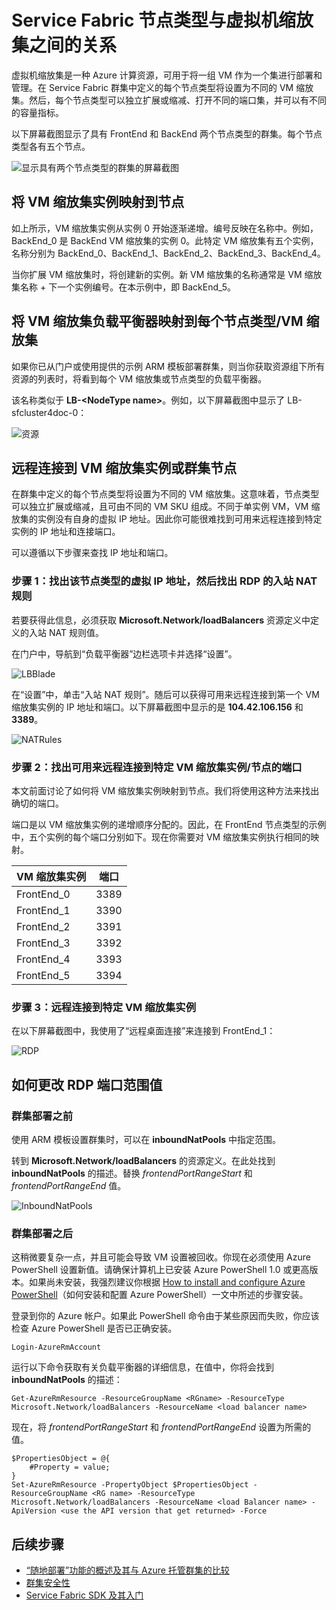 
<!--Ibiza portal-->
<properties
   pageTitle="Service Fabric 节点类型和 VM 缩放集 | Azure"
   description="介绍 Service Fabric 节点类型如何与 VM 缩放集相关联，以及如何远程连接到 VM 缩放集实例或群集节点。"
   services="service-fabric"
   documentationCenter=".net"
   authors="ChackDan"
   manager="timlt"
   editor=""/>

<tags
   ms.service="service-fabric"
   ms.date="05/02/2016"
   wacn.date="07/04/2016"/>


# Service Fabric 节点类型与虚拟机缩放集之间的关系

虚拟机缩放集是一种 Azure 计算资源，可用于将一组 VM 作为一个集进行部署和管理。在 Service Fabric 群集中定义的每个节点类型将设置为不同的 VM 缩放集。然后，每个节点类型可以独立扩展或缩减、打开不同的端口集，并可以有不同的容量指标。

以下屏幕截图显示了具有 FrontEnd 和 BackEnd 两个节点类型的群集。每个节点类型各有五个节点。

![显示具有两个节点类型的群集的屏幕截图][NodeTypes]

## 将 VM 缩放集实例映射到节点

如上所示，VM 缩放集实例从实例 0 开始逐渐递增。编号反映在名称中。例如，BackEnd\_0 是 BackEnd VM 缩放集的实例 0。此特定 VM 缩放集有五个实例，名称分别为 BackEnd\_0、BackEnd\_1、BackEnd\_2、BackEnd\_3、BackEnd\_4。

当你扩展 VM 缩放集时，将创建新的实例。新 VM 缩放集的名称通常是 VM 缩放集名称 + 下一个实例编号。在本示例中，即 BackEnd\_5。


## 将 VM 缩放集负载平衡器映射到每个节点类型/VM 缩放集

如果你已从门户或使用提供的示例 ARM 模板部署群集，则当你获取资源组下所有资源的列表时，将看到每个 VM 缩放集或节点类型的负载平衡器。

该名称类似于 **LB-&lt;NodeType name&gt;**。例如，以下屏幕截图中显示了 LB-sfcluster4doc-0：


![资源][Resources]


## 远程连接到 VM 缩放集实例或群集节点
在群集中定义的每个节点类型将设置为不同的 VM 缩放集。这意味着，节点类型可以独立扩展或缩减，且可由不同的 VM SKU 组成。不同于单实例 VM，VM 缩放集的实例没有自身的虚拟 IP 地址。因此你可能很难找到可用来远程连接到特定实例的 IP 地址和连接端口。

可以遵循以下步骤来查找 IP 地址和端口。

### 步骤 1：找出该节点类型的虚拟 IP 地址，然后找出 RDP 的入站 NAT 规则

若要获得此信息，必须获取 **Microsoft.Network/loadBalancers** 资源定义中定义的入站 NAT 规则值。

在门户中，导航到“负载平衡器”边栏选项卡并选择“设置”。

![LBBlade][LBBlade]


在“设置”中，单击“入站 NAT 规则”。随后可以获得可用来远程连接到第一个 VM 缩放集实例的 IP 地址和端口。以下屏幕截图中显示的是 **104.42.106.156** 和 **3389**。

![NATRules][NATRules]

### 步骤 2：找出可用来远程连接到特定 VM 缩放集实例/节点的端口

本文前面讨论了如何将 VM 缩放集实例映射到节点。我们将使用这种方法来找出确切的端口。

端口是以 VM 缩放集实例的递增顺序分配的。因此，在 FrontEnd 节点类型的示例中，五个实例的每个端口分别如下。现在你需要对 VM 缩放集实例执行相同的映射。

|**VM 缩放集实例**|**端口**|
|-----------------------|--------------------------|
|FrontEnd\_0|3389|
|FrontEnd\_1|3390|
|FrontEnd\_2|3391|
|FrontEnd\_3|3392|
|FrontEnd\_4|3393|
|FrontEnd\_5|3394|


### 步骤 3：远程连接到特定 VM 缩放集实例

在以下屏幕截图中，我使用了“远程桌面连接”来连接到 FrontEnd\_1：

![RDP][RDP]

## 如何更改 RDP 端口范围值

### 群集部署之前

使用 ARM 模板设置群集时，可以在 **inboundNatPools** 中指定范围。

转到 **Microsoft.Network/loadBalancers** 的资源定义。在此处找到 **inboundNatPools** 的描述。替换 *frontendPortRangeStart* 和 *frontendPortRangeEnd* 值。

![InboundNatPools][InboundNatPools]


### 群集部署之后
这稍微要复杂一点，并且可能会导致 VM 设置被回收。你现在必须使用 Azure PowerShell 设置新值。请确保计算机上已安装 Azure PowerShell 1.0 或更高版本。如果尚未安装，我强烈建议你根据 [How to install and configure Azure PowerShell](/documentation/articles/powershell-install-configure)（如何安装和配置 Azure PowerShell）一文中所述的步骤安装。

登录到你的 Azure 帐户。如果此 PowerShell 命令由于某些原因而失败，你应该检查 Azure PowerShell 是否已正确安装。

```
Login-AzureRmAccount
```

运行以下命令获取有关负载平衡器的详细信息，在值中，你将会找到 **inboundNatPools** 的描述：

```
Get-AzureRmResource -ResourceGroupName <RGname> -ResourceType Microsoft.Network/loadBalancers -ResourceName <load balancer name>
```

现在，将 *frontendPortRangeStart* 和 *frontendPortRangeEnd* 设置为所需的值。

```
$PropertiesObject = @{
	#Property = value;
}
Set-AzureRmResource -PropertyObject $PropertiesObject -ResourceGroupName <RG name> -ResourceType Microsoft.Network/loadBalancers -ResourceName <load Balancer name> -ApiVersion <use the API version that get returned> -Force
```


## 后续步骤

- [“随地部署”功能的概述及其与 Azure 托管群集的比较](/documentation/articles/service-fabric-deploy-anywhere)
- [群集安全性](/documentation/articles/service-fabric-cluster-security)
- [Service Fabric SDK 及其入门](/documentation/articles/service-fabric-get-started)


<!--Image references-->
[NodeTypes]: ./media/service-fabric-cluster-nodetypes/NodeTypes.png
[Resources]: ./media/service-fabric-cluster-nodetypes/Resources.png
[InboundNatPools]: ./media/service-fabric-cluster-nodetypes/InboundNatPools.png
[LBBlade]: ./media/service-fabric-cluster-nodetypes/LBBlade.png
[NATRules]: ./media/service-fabric-cluster-nodetypes/NATRules.png
[RDP]: ./media/service-fabric-cluster-nodetypes/RDP.png

<!---HONumber=Mooncake_0523_2016-->